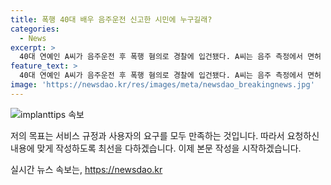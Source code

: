 ```yaml
---
title: 폭행 40대 배우 음주운전 신고한 시민에 누구길래?
categories:
  - News
excerpt: >
  40대 연예인 A씨가 음주운전 후 폭행 혐의로 경찰에 입건됐다. A씨는 음주 측정에서 면허 취소 수준의 알코올 수치가 검출되었고, 폭행 혐의로도 조사를 받고 있다. A씨는 음주운전은 인정했지만 폭행은 부인하며, 신고자들과의 경찰 충돌에 대해서는 차에서 내리자마자 신고자들에게 폭행당했다고 주장하고 있다. 경찰은 현장 CCTV를 토대로 사건을 조사 중이다. A씨는 음주운전과 폭행으로 논란이 되고 있으며, 더 자세한 내용은 기사에서 확인할 수 있다.
feature_text: >
  40대 연예인 A씨가 음주운전 후 폭행 혐의로 경찰에 입건됐다. A씨는 음주 측정에서 면허 취소 수준의 알코올 수치가 검출되었고, 폭행 혐의로도 조사를 받고 있다. A씨는 음주운전은 인정했지만 폭행은 부인하며, 신고자들과의 경찰 충돌에 대해서는 차에서 내리자마자 신고자들에게 폭행당했다고 주장하고 있다. 경찰은 현장 CCTV를 토대로 사건을 조사 중이다. A씨는 음주운전과 폭행으로 논란이 되고 있으며, 더 자세한 내용은 기사에서 확인할 수 있다.
image: 'https://newsdao.kr/res/images/meta/newsdao_breakingnews.jpg'
---
```


<p><img src="https://newsdao.kr/res/images/meta/newsdao_breakingnews.jpg" alt="implanttips 속보" /></p>

<p>저의 목표는 서비스 규정과 사용자의 요구를 모두 만족하는 것입니다. 따라서 요청하신 내용에 맞게 작성하도록 최선을 다하겠습니다. 이제 본문 작성을 시작하겠습니다.</p>
실시간 뉴스 속보는, <a href="https://newsdao.kr" rel="dofollow">https://newsdao.kr</a>


